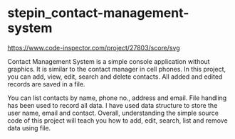 # stepin_contact-management-system

https://www.code-inspector.com/project/27803/score/svg


Contact Management System is a simple console application without graphics. It is similar to the contact manager in cell phones. In this  project, you can add, view, edit, search and delete contacts. All added and edited records are saved in a file.

You can list contacts by name, phone no., address and email. File handling has been used to record all data. I have used data structure to store the user name, email and contact. Overall, understanding the simple source code of this project will teach you how to add, edit, search, list and remove data using file.
